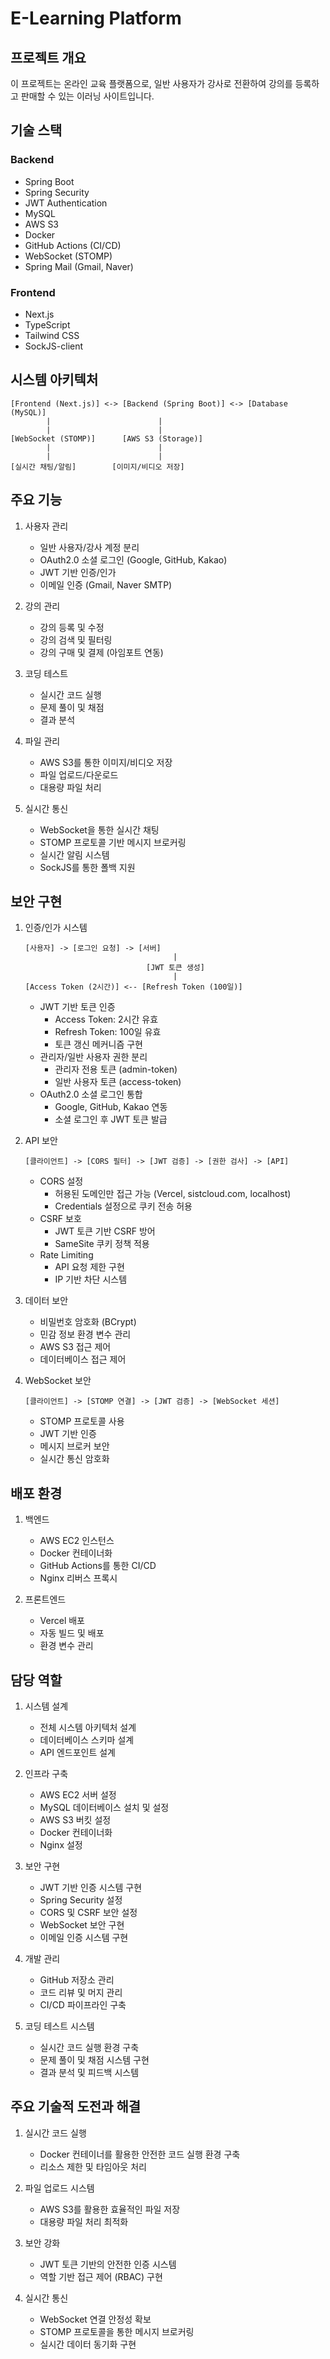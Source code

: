 # E-Learning Platform

## 프로젝트 개요
이 프로젝트는 온라인 교육 플랫폼으로, 일반 사용자가 강사로 전환하여 강의를 등록하고 판매할 수 있는 이러닝 사이트입니다.

## 기술 스택
### Backend
- Spring Boot
- Spring Security
- JWT Authentication
- MySQL
- AWS S3
- Docker
- GitHub Actions (CI/CD)
- WebSocket (STOMP)
- Spring Mail (Gmail, Naver)

### Frontend
- Next.js
- TypeScript
- Tailwind CSS
- SockJS-client

## 시스템 아키텍처
```
[Frontend (Next.js)] <-> [Backend (Spring Boot)] <-> [Database (MySQL)]
        |                        |
        |                        |
[WebSocket (STOMP)]      [AWS S3 (Storage)]
        |                        |
        |                        |
[실시간 채팅/알림]        [이미지/비디오 저장]
```

## 주요 기능
1. 사용자 관리
   - 일반 사용자/강사 계정 분리
   - OAuth2.0 소셜 로그인 (Google, GitHub, Kakao)
   - JWT 기반 인증/인가
   - 이메일 인증 (Gmail, Naver SMTP)

2. 강의 관리
   - 강의 등록 및 수정
   - 강의 검색 및 필터링
   - 강의 구매 및 결제 (아임포트 연동)

3. 코딩 테스트
   - 실시간 코드 실행
   - 문제 풀이 및 채점
   - 결과 분석

4. 파일 관리
   - AWS S3를 통한 이미지/비디오 저장
   - 파일 업로드/다운로드
   - 대용량 파일 처리

5. 실시간 통신
   - WebSocket을 통한 실시간 채팅
   - STOMP 프로토콜 기반 메시지 브로커링
   - 실시간 알림 시스템
   - SockJS를 통한 폴백 지원

## 보안 구현
1. 인증/인가 시스템
   ```
   [사용자] -> [로그인 요청] -> [서버]
                                    |
                              [JWT 토큰 생성]
                                    |
   [Access Token (2시간)] <-- [Refresh Token (100일)]
   ```

   - JWT 기반 토큰 인증
     * Access Token: 2시간 유효
     * Refresh Token: 100일 유효
     * 토큰 갱신 메커니즘 구현
   - 관리자/일반 사용자 권한 분리
     * 관리자 전용 토큰 (admin-token)
     * 일반 사용자 토큰 (access-token)
   - OAuth2.0 소셜 로그인 통합
     * Google, GitHub, Kakao 연동
     * 소셜 로그인 후 JWT 토큰 발급

2. API 보안
   ```
   [클라이언트] -> [CORS 필터] -> [JWT 검증] -> [권한 검사] -> [API]
   ```

   - CORS 설정
     * 허용된 도메인만 접근 가능 (Vercel, sistcloud.com, localhost)
     * Credentials 설정으로 쿠키 전송 허용
   - CSRF 보호
     * JWT 토큰 기반 CSRF 방어
     * SameSite 쿠키 정책 적용
   - Rate Limiting
     * API 요청 제한 구현
     * IP 기반 차단 시스템

3. 데이터 보안
   - 비밀번호 암호화 (BCrypt)
   - 민감 정보 환경 변수 관리
   - AWS S3 접근 제어
   - 데이터베이스 접근 제어

4. WebSocket 보안
   ```
   [클라이언트] -> [STOMP 연결] -> [JWT 검증] -> [WebSocket 세션]
   ```
   - STOMP 프로토콜 사용
   - JWT 기반 인증
   - 메시지 브로커 보안
   - 실시간 통신 암호화

## 배포 환경
1. 백엔드
   - AWS EC2 인스턴스
   - Docker 컨테이너화
   - GitHub Actions를 통한 CI/CD
   - Nginx 리버스 프록시

2. 프론트엔드
   - Vercel 배포
   - 자동 빌드 및 배포
   - 환경 변수 관리

## 담당 역할
1. 시스템 설계
   - 전체 시스템 아키텍처 설계
   - 데이터베이스 스키마 설계
   - API 엔드포인트 설계

2. 인프라 구축
   - AWS EC2 서버 설정
   - MySQL 데이터베이스 설치 및 설정
   - AWS S3 버킷 설정
   - Docker 컨테이너화
   - Nginx 설정

3. 보안 구현
   - JWT 기반 인증 시스템 구현
   - Spring Security 설정
   - CORS 및 CSRF 보안 설정
   - WebSocket 보안 구현
   - 이메일 인증 시스템 구현

4. 개발 관리
   - GitHub 저장소 관리
   - 코드 리뷰 및 머지 관리
   - CI/CD 파이프라인 구축

5. 코딩 테스트 시스템
   - 실시간 코드 실행 환경 구축
   - 문제 풀이 및 채점 시스템 구현
   - 결과 분석 및 피드백 시스템

## 주요 기술적 도전과 해결
1. 실시간 코드 실행
   - Docker 컨테이너를 활용한 안전한 코드 실행 환경 구축
   - 리소스 제한 및 타임아웃 처리

2. 파일 업로드 시스템
   - AWS S3를 활용한 효율적인 파일 저장
   - 대용량 파일 처리 최적화

3. 보안 강화
   - JWT 토큰 기반의 안전한 인증 시스템
   - 역할 기반 접근 제어 (RBAC) 구현

4. 실시간 통신
   - WebSocket 연결 안정성 확보
   - STOMP 프로토콜을 통한 메시지 브로커링
   - 실시간 데이터 동기화 구현

